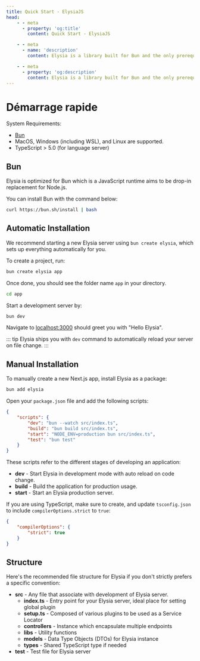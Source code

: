 ```yaml
---
title: Quick Start - ElysiaJS
head:
    - - meta
      - property: 'og:title'
        content: Quick Start - ElysiaJS

    - - meta
      - name: 'description'
        content: Elysia is a library built for Bun and the only prerequisite. To start, boostrap a new project with "bun create elysia hi-elysia" and start development server with "bun dev". This is all it need to do a quick start or getting start with ElysiaJS.

    - - meta
      - property: 'og:description'
        content: Elysia is a library built for Bun and the only prerequisite. To start, boostrap a new project with "bun create elysia hi-elysia" and start development server with "bun dev". This is all it need to do a quick start or getting start with ElysiaJS.
---
```


# Démarrage rapide

System Requirements:

-   [Bun](https://bun.sh)
-   MacOS, Windows (including WSL), and Linux are supported.
-   TypeScript > 5.0 (for language server)

## Bun

Elysia is optimized for Bun which is a JavaScript runtime aims to be drop-in replacement for Node.js.

You can install Bun with the command below:

```bash
curl https://bun.sh/install | bash
```

## Automatic Installation

We recommend starting a new Elysia server using `bun create elysia`, which sets up everything automatically for you.

To create a project, run:

```bash
bun create elysia app
```

Once done, you should see the folder name `app` in your directory.

```bash
cd app
```

Start a development server by:

```bash
bun dev
```

Navigate to [localhost:3000](http://localhost:3000) should greet you with "Hello Elysia".

::: tip
Elysia ships you with `dev` command to automatically reload your server on file change.
:::

## Manual Installation

To manually create a new Next.js app, install Elysia as a package:

```typescript
bun add elysia
```

Open your `package.json` file and add the following scripts:

```json
{
    "scripts": {
        "dev": "bun --watch src/index.ts",
        "build": "bun build src/index.ts",
        "start": "NODE_ENV=production bun src/index.ts",
        "test": "bun test"
    }
}
```

These scripts refer to the different stages of developing an application:

-   **dev** - Start Elysia in development mode with auto reload on code change.
-   **build** - Build the application for production usage.
-   **start** - Start an Elysia production server.

If you are using TypeScript, make sure to create, and update `tsconfig.json` to include `compilerOptions.strict` to `true`:

```json
{
    "compilerOptions": {
        "strict": true
    }
}
```

## Structure

Here's the recommended file structure for Elysia if you don't strictly prefers a specific convention:

-   **src** - Any file that associate with development of Elysia server.
    -   **index.ts** - Entry point for your Elysia server, ideal place for setting global plugin
    -   **setup.ts** - Composed of various plugins to be used as a Service Locator
    -   **controllers** - Instance which encapsulate multiple endpoints
    -   **libs** - Utility functions
    -   **models** - Data Type Objects (DTOs) for Elysia instance
    -   **types** - Shared TypeScript type if needed
-   **test** - Test file for Elysia server
